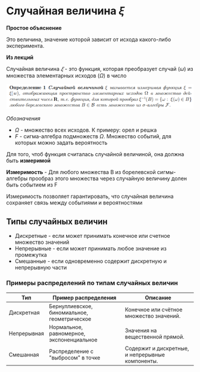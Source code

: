 # Случайная величина 𝜉

**Простое объяснение**

Это величина, значение которой зависит от исхода какого-либо эксперимента.

**Из лекций**

Случайная величина $𝜉$ - это функция, которая преобразует случай ($ω$) из множества элементарных исходов ($Ω$) в число 

![](./images/случВелич.png)

*Обозначения*

- $Ω$ - множество всех исходов. К примеру: орел и решка
- $F$ - сигма-алгебра подмножеств $Ω$. Множество событий, для которых можно задать вероятность

Для того, чтоб функция считалась случайной величиной, она должна быть **измеримой**

**Измеримость** - Для любого множества B из борелевской сигмы-алгебры прообраз этого множества через случайную величину долен быть событием из F

Измеримость позволяет гарантировать, что случайная величина сохраняет связь между событиями и вероятностями

## Типы случайных величин 

- Дискретные - если может принимать конечное или счетное множество значений
- Непрерывные - если может принимать любое значение из промежутка
- Смешанные - если одновременно содержит дискретную и непрерывную части

### **Примеры распределений по типам случайных величин**

| Тип                | Пример распределения    | Описание                                           |
|--------------------|-------------------------|---------------------------------------------------|
| Дискретная         | Бернуллиевское, биномиальное, геометрическое | Конечное или счётное множество значений.         |
| Непрерывная        | Нормальное, равномерное, экспоненциальное   | Значения на вещественной прямой.                 |
| Смешанная          | Распределение с "выбросом" в точке          | Содержит и дискретные, и непрерывные компоненты. |
